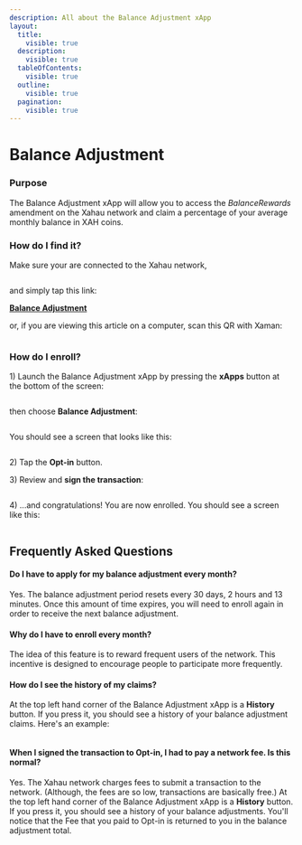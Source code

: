 ```yaml
---
description: All about the Balance Adjustment xApp
layout:
  title:
    visible: true
  description:
    visible: true
  tableOfContents:
    visible: true
  outline:
    visible: true
  pagination:
    visible: true
---
```


# Balance Adjustment

### Purpose

The Balance Adjustment xApp will allow you to access the _BalanceRewards_ amendment on the Xahau network and claim a percentage of your average monthly balance in XAH coins.

### **How do I find it?**

Make sure your are connected to the Xahau network,

<figure><img src="../../.gitbook/assets/Network switch button.png" alt=""><figcaption></figcaption></figure>

and simply tap this link:

[**Balance Adjustment**](https://xumm.app/detect/xapp:xahau.balanceadjustment)

or, if you are viewing this article on a computer, scan this QR with Xaman:

<figure><img src="../../.gitbook/assets/Balance Adjustment - 6.png" alt=""><figcaption></figcaption></figure>

### How do I enroll?

1\) Launch the Balance Adjustment xApp by pressing the **xApps** button at the bottom of the screen:&#x20;

<figure><img src="../../.gitbook/assets/xApps Button.png" alt=""><figcaption></figcaption></figure>

then choose **Balance Adjustment**:

<figure><img src="../../.gitbook/assets/Balance Adjustment - 1.png" alt=""><figcaption></figcaption></figure>

You should see a screen that looks like this:

<figure><img src="../../.gitbook/assets/Balance Adjustment - 2.png" alt=""><figcaption></figcaption></figure>

2\) Tap the **Opt-in** button.

3\) Review and **sign the transaction**:



<figure><img src="../../.gitbook/assets/Balance Adjustment - 3.png" alt=""><figcaption></figcaption></figure>

4\) ...and congratulations! You are now enrolled. You should see a screen like this:

<figure><img src="../../.gitbook/assets/Balance Adjustment - 4.png" alt=""><figcaption></figcaption></figure>

## Frequently Asked Questions

#### Do I have to apply for my balance adjustment every month?

Yes. The balance adjustment period resets every 30 days, 2 hours and 13 minutes. Once this amount of time expires, you will need to enroll again in order to receive the next balance adjustment.

#### Why do I have to enroll every month?

The idea of this feature is to reward frequent users of the network. This incentive is designed to encourage people to participate more frequently.

#### How do I see the history of my claims?

At the top left hand corner of the Balance Adjustment xApp is a **History** button. If you press it, you should see a history of your balance adjustment claims. Here's an example:



<figure><img src="../../.gitbook/assets/Balance Adjustment - 7.png" alt=""><figcaption></figcaption></figure>

#### When I signed the transaction to Opt-in, I had to pay a network fee. Is this normal?

Yes. The Xahau network charges fees to submit a transaction to the network. (Although, the fees are so low, transactions are basically free.) At the top left hand corner of the Balance Adjustment xApp is a **History** button. If you press it, you should see a history of your balance adjustments. You'll notice that the Fee that you paid to Opt-in is returned to you in the balance adjustment total.



<figure><img src="../../.gitbook/assets/Balance Adjustment - 8.png" alt=""><figcaption></figcaption></figure>







